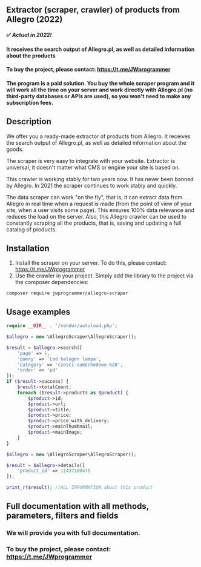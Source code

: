 ## Extractor (scraper, crawler) of products from Allegro (2022)

#### ✅ ***Actual in 2022!***
#### It receives the search output of Allegro.pl, as well as detailed information about the products

#### To buy the project, please contact: https://t.me/JWprogrammer
#### The program is a paid solution. You buy the whole scraper program and it will work all the time on your server and work directly with Allegro.pl (no third-party databases or APIs are used), so you won't need to make any subscription fees.

## Description
We offer you a ready-made extractor of products from Allegro. It receives the search output of Allegro.pl, as well as detailed information about the goods.

The scraper is very easy to integrate with your website. Extractor is universal, it doesn't matter what CMS or engine your site is based on.

This crawler is working stably for two years now. It has never been banned by Allegro. In 2021 the scraper continues to work stably and quickly.

The data scraper can work "on the fly", that is, it can extract data from Allegro in real time when a request is made (from the point of view of your site, when a user visits some page). This ensures 100% data relevance and reduces the load on the server.
Also, this Allegro crawler can be used to constantly scraping all the products, that is, saving and updating a full catalog of products. 

## Installation
1) Install the scraper on your server. To do this, please contact: https://t.me/JWprogrammer
2) Use the crawler in your project. Simply add the library to the project via the composer dependencies:
```
composer require jwprogrammer/allegro-scraper
```

## Usage examples
```PHP
require __DIR__ . '/vendor/autoload.php';

$allegro = new \AllegroScraper\AllegroScraper();

$result = $allegro->search([
    'page' => 1,
    'query' => 'Led halogen lampa',
    'category' => 'czesci-samochodowe-620',
    'order' => 'pd'
]);
if ($result->success) {
    $result->totalCount;
    foreach ($result->products as $product) {
        $product->id;
        $product->url;
        $product->title;
        $product->price;
        $product->price_with_delivery;
        $product->mainThumbnail;
        $product->mainImage;
    }
}
```

```PHP
$allegro = new \AllegroScraper\AllegroScraper();

$result = $allegro->details([
    'product_id' => 11437180475
]);

print_r($result); //ALL INFORMATION about this product
```

## Full documentation with all methods, parameters, filters and fields
### We will provide you with full documentation.
### To buy the project, please contact: https://t.me/JWprogrammer
